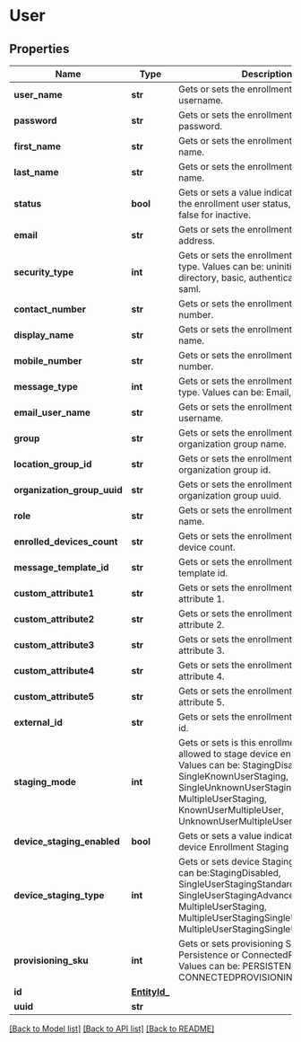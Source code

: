 # User

## Properties
Name | Type | Description | Notes
------------ | ------------- | ------------- | -------------
**user_name** | **str** | Gets or sets the enrollment user username. | [optional] 
**password** | **str** | Gets or sets the enrollment user password. | [optional] 
**first_name** | **str** | Gets or sets the enrollment user first name. | [optional] 
**last_name** | **str** | Gets or sets the enrollment user last name. | [optional] 
**status** | **bool** | Gets or sets a value indicating whether the enrollment user status, true for active, false for inactive. | [optional] 
**email** | **str** | Gets or sets the enrollment user email address. | [optional] 
**security_type** | **int** | Gets or sets the enrollment user security type. Values can be: uninitialized, directory, basic, authenticationProxy, saml. | [optional] 
**contact_number** | **str** | Gets or sets the enrollment user contact number. | [optional] 
**display_name** | **str** | Gets or sets the enrollment user display name. | [optional] 
**mobile_number** | **str** | Gets or sets the enrollment user mobile number. | [optional] 
**message_type** | **int** | Gets or sets the enrollment user message type. Values can be: Email, SMS, QrCode. | [optional] 
**email_user_name** | **str** | Gets or sets the enrollment user email username. | [optional] 
**group** | **str** | Gets or sets the enrollment user organization group name. | [optional] 
**location_group_id** | **str** | Gets or sets the enrollment user organization group id. | [optional] 
**organization_group_uuid** | **str** | Gets or sets the enrollment user organization group uuid. | [optional] 
**role** | **str** | Gets or sets the enrollment user role name. | [optional] 
**enrolled_devices_count** | **str** | Gets or sets the enrollment user enrolled device count. | [optional] 
**message_template_id** | **str** | Gets or sets the enrollment user message template id. | [optional] 
**custom_attribute1** | **str** | Gets or sets the enrollment user custom attribute 1. | [optional] 
**custom_attribute2** | **str** | Gets or sets the enrollment user custom attribute 2. | [optional] 
**custom_attribute3** | **str** | Gets or sets the enrollment user custom attribute 3. | [optional] 
**custom_attribute4** | **str** | Gets or sets the enrollment user custom attribute 4. | [optional] 
**custom_attribute5** | **str** | Gets or sets the enrollment user custom attribute 5. | [optional] 
**external_id** | **str** | Gets or sets the enrollment user external id. | [optional] 
**staging_mode** | **int** | Gets or sets is this enrollment user allowed to stage device enrollment. Values can be: StagingDisabled,  SingleKnownUserStaging, SingleUnknownUserStaging, EndUser, MultipleUserStaging, KnownUserMultipleUser, UnknownUserMultipleUser. | [optional] 
**device_staging_enabled** | **bool** | Gets or sets a value indicating whether device Enrollment Staging Enabled. | [optional] 
**device_staging_type** | **int** | Gets or sets device Staging type. Value can be:StagingDisabled, SingleUserStagingStandard, SingleUserStagingAdvanced , MultipleUserStaging, MultipleUserStagingSingleUserStandard, MultipleUserStagingSingleUserAdvanced. | [optional] 
**provisioning_sku** | **int** | Gets or sets provisioning Sku to indicate Persistence or ConnectedProvisioning  Values can be: PERSISTENCE, CONNECTEDPROVISIONING. | [optional] 
**id** | [**EntityId_**](EntityId_.md) |  | [optional] 
**uuid** | **str** |  | [optional] 

[[Back to Model list]](../README.md#documentation-for-models) [[Back to API list]](../README.md#documentation-for-api-endpoints) [[Back to README]](../README.md)


